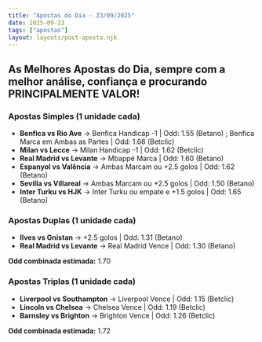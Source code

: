 ```yaml
---
title: "Apostas do Dia - 23/09/2025"
date: 2025-09-23
tags: ["apostas"]
layout: layouts/post-aposta.njk
---
```


## As Melhores Apostas do Dia, sempre com a melhor análise, confiança e procurando PRINCIPALMENTE VALOR!

### Apostas Simples (1 unidade cada)

- **Benfica vs Rio Ave** → Benfica Handicap -1 | Odd: 1.55 (Betano) ; Benfica Marca em Ambas as Partes | Odd: 1.68 (Betclic)  
- **Milan vs Lecce** → Milan Handicap -1 | Odd: 1.62 (Betclic)  
- **Real Madrid vs Levante** → Mbappé Marca | Odd: 1.60 (Betano)  
- **Espanyol vs Valência** → Ambas Marcam ou +2.5 golos | Odd: 1.62 (Betano)
- **Sevilla vs Villareal** → Ambas Marcam ou +2.5 golos | Odd: 1.50 (Betano) 
- **Inter Turku vs HJK** → Inter Turku ou empate e +1.5 golos | Odd: 1.65 (Betano)  


### Apostas Duplas (1 unidade cada)

- **Ilves vs Gnistan** → +2.5 golos | Odd: 1.31 (Betano)  
- **Real Madrid vs Levante** → Real Madrid Vence | Odd: 1.30 (Betano)  

**Odd combinada estimada:** 1.70 


### Apostas Triplas (1 unidade cada)

- **Liverpool vs Southampton** → Liverpool Vence | Odd: 1.15 (Betclic)  
- **Lincoln vs Chelsea** → Chelsea Vence | Odd: 1.19 (Betclic)  
- **Barnsley vs Brighton** → Brighton Vence | Odd: 1.26 (Betclic) 

**Odd combinada estimada:** 1.72 
